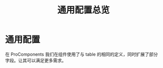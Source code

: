 ﻿---
title: 通用配置总览
order: 1
group:
  path: /
nav:
  title: Component
  path: /components
---

# 通用配置

在 ProComponents 我们在组件使用了与 table 的相同的定义，同时扩展了部分字段。让其可以满足更多需求。
